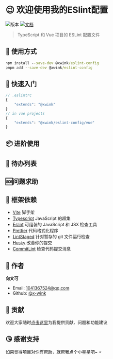# 😉 欢迎使用我的ESlint配置

![版本](https://img.shields.io/badge/version-1.1.1-blue.svg?cacheSeconds=2592000)
[![文档](https://img.shields.io/badge/documentation-yes-brightgreen.svg)](https://github.com/x-wink/eslint-config#readme)

> TypeScript 和 Vue 项目的 ESLint 配置文件

## 💎 使用方式

```cmd
npm install --save-dev @xwink/eslint-config
pnpm add --save-dev @xwink/eslint-config
```

## 📖 快速入门

```typescript
// .eslintrc
{
    "extends": "@xwink"
}
// in vue projects
{
    "extends": "@xwink/eslint-config/vue"
}
```

## 📦 进阶使用

## 📄 待办列表

## 🆘问题求助

## 🎯 框架依赖

-   [Vite](https://cn.vitejs.dev/) 脚手架
-   [Typescript](https://www.tslang.cn) JavaScript 的超集
-   [Eslint](https://eslint.bootcss.com/) 可组装的 JavaScript 和 JSX 检查工具
-   [Prettier](https://prettier.io/) 代码格式化程序
-   [LintStaged](https://github.com/okonet/lint-staged#readme) 针对暂存的 git 文件运行检查
-   [Husky](https://typicode.github.io/husky) 改善你的提交
-   [CommitLint](https://github.com/conventional-changelog/commitlint#readme) 检查代码提交消息

## 👤 作者

**向文可**

-   Email: 1041367524@qq.com
-   Github: [@x-wink](https://github.com/x-wink)

## 🤝 贡献

欢迎大家随时[点击这里](https://github.com/x-wink/eslint-config/issues)为我提供贡献、问题和功能建议

## 😘 感谢支持

如果觉得项目对你有帮助，就帮我点个小星星吧~ ⭐️
